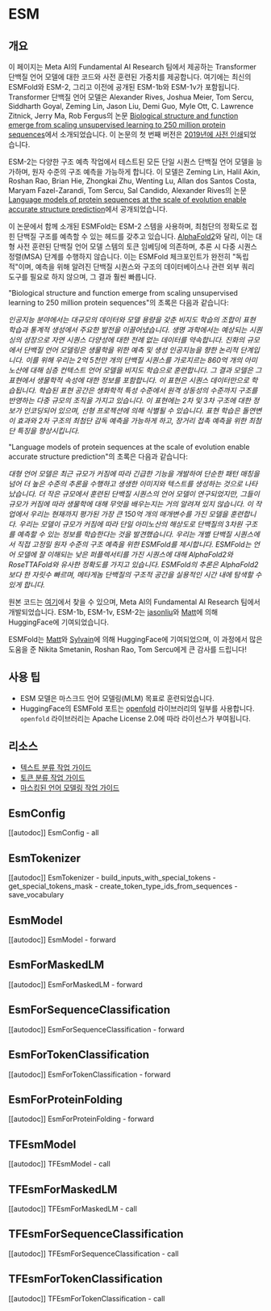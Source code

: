 <!--Copyright 2022 The HuggingFace Team. All rights reserved.

Licensed under the Apache License, Version 2.0 (the "License"); you may not use this file except in compliance with
the License. You may obtain a copy of the License at

http://www.apache.org/licenses/LICENSE-2.0

Unless required by applicable law or agreed to in writing, software distributed under the License is distributed on
an "AS IS" BASIS, WITHOUT WARRANTIES OR CONDITIONS OF ANY KIND, either express or implied. See the License for the
specific language governing permissions and limitations under the License.

⚠️ Note that this file is in Markdown but contain specific syntax for our doc-builder (similar to MDX) that may not be
rendered properly in your Markdown viewer.

-->

# ESM

## 개요

이 페이지는 Meta AI의 Fundamental AI Research 팀에서 제공하는 Transformer 단백질 언어 모델에 대한 코드와 사전 훈련된 가중치를 제공합니다. 여기에는 최신의 ESMFold와 ESM-2, 그리고 이전에 공개된 ESM-1b와 ESM-1v가 포함됩니다. Transformer 단백질 언어 모델은 Alexander Rives, Joshua Meier, Tom Sercu, Siddharth Goyal, Zeming Lin, Jason Liu, Demi Guo, Myle Ott, C. Lawrence Zitnick, Jerry Ma, Rob Fergus의 논문 [Biological structure and function emerge from scaling unsupervised learning to 250 million protein sequences](https://www.pnas.org/content/118/15/e2016239118)에서 소개되었습니다. 이 논문의 첫 번째 버전은 [2019년에 사전 인쇄](https://www.biorxiv.org/content/10.1101/622803v1?versioned=true)되었습니다.

ESM-2는 다양한 구조 예측 작업에서 테스트된 모든 단일 시퀀스 단백질 언어 모델을 능가하며, 원자 수준의 구조 예측을 가능하게 합니다. 이 모델은 Zeming Lin, Halil Akin, Roshan Rao, Brian Hie, Zhongkai Zhu, Wenting Lu, Allan dos Santos Costa, Maryam Fazel-Zarandi, Tom Sercu, Sal Candido, Alexander Rives의 논문 [Language models of protein sequences at the scale of evolution enable accurate structure prediction](https://doi.org/10.1101/2022.07.20.500902)에서 공개되었습니다.

이 논문에서 함께 소개된 ESMFold는 ESM-2 스템을 사용하며, 최첨단의 정확도로 접힌 단백질 구조를 예측할 수 있는 헤드를 갖추고 있습니다. [AlphaFold2](https://www.nature.com/articles/s41586-021-03819-2)와 달리, 이는 대형 사전 훈련된 단백질 언어 모델 스템의 토큰 임베딩에 의존하며, 추론 시 다중 시퀀스 정렬(MSA) 단계를 수행하지 않습니다. 이는 ESMFold 체크포인트가 완전히 "독립적"이며, 예측을 위해 알려진 단백질 시퀀스와 구조의 데이터베이스나 관련 외부 쿼리 도구를 필요로 하지 않으며, 그 결과 훨씬 빠릅니다.

"Biological structure and function emerge from scaling unsupervised learning to 250 million protein sequences"의 초록은 다음과 같습니다:

*인공지능 분야에서는 대규모의 데이터와 모델 용량을 갖춘 비지도 학습의 조합이 표현 학습과 통계적 생성에서 주요한 발전을 이끌어냈습니다. 생명 과학에서는 예상되는 시퀀싱의 성장으로 자연 시퀀스 다양성에 대한 전례 없는 데이터를 약속합니다. 진화의 규모에서 단백질 언어 모델링은 생물학을 위한 예측 및 생성 인공지능을 향한 논리적 단계입니다. 이를 위해 우리는 2억 5천만 개의 단백질 시퀀스를 가로지르는 860억 개의 아미노산에 대해 심층 컨텍스트 언어 모델을 비지도 학습으로 훈련합니다. 그 결과 모델은 그 표현에서 생물학적 속성에 대한 정보를 포함합니다. 이 표현은 시퀀스 데이터만으로 학습됩니다. 학습된 표현 공간은 생화학적 특성 수준에서 원격 상동성의 수준까지 구조를 반영하는 다중 규모의 조직을 가지고 있습니다. 이 표현에는 2차 및 3차 구조에 대한 정보가 인코딩되어 있으며, 선형 프로젝션에 의해 식별될 수 있습니다. 표현 학습은 돌연변이 효과와 2차 구조의 최첨단 감독 예측을 가능하게 하고, 장거리 접촉 예측을 위한 최첨단 특징을 향상시킵니다.*

"Language models of protein sequences at the scale of evolution enable accurate structure prediction"의 초록은 다음과 같습니다:

*대형 언어 모델은 최근 규모가 커짐에 따라 긴급한 기능을 개발하여 단순한 패턴 매칭을 넘어 더 높은 수준의 추론을 수행하고 생생한 이미지와 텍스트를 생성하는 것으로 나타났습니다. 더 작은 규모에서 훈련된 단백질 시퀀스의 언어 모델이 연구되었지만, 그들이 규모가 커짐에 따라 생물학에 대해 무엇을 배우는지는 거의 알려져 있지 않습니다. 이 작업에서 우리는 현재까지 평가된 가장 큰 150억 개의 매개변수를 가진 모델을 훈련합니다. 우리는 모델이 규모가 커짐에 따라 단일 아미노산의 해상도로 단백질의 3차원 구조를 예측할 수 있는 정보를 학습한다는 것을 발견했습니다. 우리는 개별 단백질 시퀀스에서 직접 고정밀 원자 수준의 구조 예측을 위한 ESMFold를 제시합니다. ESMFold는 언어 모델에 잘 이해되는 낮은 퍼플렉서티를 가진 시퀀스에 대해 AlphaFold2와 RoseTTAFold와 유사한 정확도를 가지고 있습니다. ESMFold의 추론은 AlphaFold2보다 한 자릿수 빠르며, 메타게놈 단백질의 구조적 공간을 실용적인 시간 내에 탐색할 수 있게 합니다.*

원본 코드는 [여기](https://github.com/facebookresearch/esm)에서 찾을 수 있으며, Meta AI의 Fundamental AI Research 팀에서 개발되었습니다. ESM-1b, ESM-1v, ESM-2는 [jasonliu](https://huggingface.co/jasonliu)와 [Matt](https://huggingface.co/Rocketknight1)에 의해 HuggingFace에 기여되었습니다.

ESMFold는 [Matt](https://huggingface.co/Rocketknight1)와 [Sylvain](https://huggingface.co/sgugger)에 의해 HuggingFace에 기여되었으며, 이 과정에서 많은 도움을 준 Nikita Smetanin, Roshan Rao, Tom Sercu에게 큰 감사를 드립니다!

## 사용 팁

- ESM 모델은 마스크드 언어 모델링(MLM) 목표로 훈련되었습니다.
- HuggingFace의 ESMFold 포트는 [openfold](https://github.com/aqlaboratory/openfold) 라이브러리의 일부를 사용합니다. `openfold` 라이브러리는 Apache License 2.0에 따라 라이선스가 부여됩니다.

## 리소스

- [텍스트 분류 작업 가이드](../tasks/sequence_classification)
- [토큰 분류 작업 가이드](../tasks/token_classification)
- [마스킹된 언어 모델링 작업 가이드](../tasks/masked_language_modeling)

## EsmConfig

[[autodoc]] EsmConfig
    - all

## EsmTokenizer

[[autodoc]] EsmTokenizer
    - build_inputs_with_special_tokens
    - get_special_tokens_mask
    - create_token_type_ids_from_sequences
    - save_vocabulary

<frameworkcontent>
<pt>

## EsmModel

[[autodoc]] EsmModel
    - forward

## EsmForMaskedLM

[[autodoc]] EsmForMaskedLM
    - forward

## EsmForSequenceClassification

[[autodoc]] EsmForSequenceClassification
    - forward

## EsmForTokenClassification

[[autodoc]] EsmForTokenClassification
    - forward

## EsmForProteinFolding

[[autodoc]] EsmForProteinFolding
    - forward

</pt>
<tf>

## TFEsmModel

[[autodoc]] TFEsmModel
    - call

## TFEsmForMaskedLM

[[autodoc]] TFEsmForMaskedLM
    - call

## TFEsmForSequenceClassification

[[autodoc]] TFEsmForSequenceClassification
    - call

## TFEsmForTokenClassification

[[autodoc]] TFEsmForTokenClassification
    - call

</tf>
</frameworkcontent>
